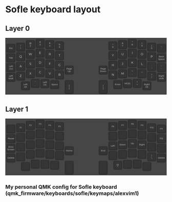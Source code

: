 # Sofle keyboard layout

## Layer 0
![Layout (layer 0)](layer0.png)

## Layer 1
![Layout (layer 1)](layer1.png)

### My personal QMK config for Sofle keyboard (qmk_firmware/keyboards/sofle/keymaps/alexvim1)
